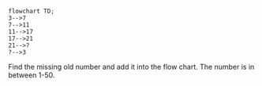 ```mermaid
flowchart TD;
3-->7
7-->11
11-->17
17-->21
21-->?
?-->3
```
Find the missing old number and add it into the flow chart. 
The number is in between 1-50.
